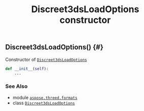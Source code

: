 ﻿---
title: Discreet3dsLoadOptions constructor
second_title: Aspose.3D for Python via .NET API References
description: 
type: docs
weight: 10
url: /python-net/aspose.threed.formats/discreet3dsloadoptions/__init__/
is_root: false
---

## Discreet3dsLoadOptions() {#}

Constructor of [`Discreet3dsLoadOptions`](/3d/python-net/aspose.threed.formats/discreet3dsloadoptions)



```python
def __init__(self):
    ...
```





### See Also
* module [`aspose.threed.formats`](../../)
* class [`Discreet3dsLoadOptions`](/3d/python-net/aspose.threed.formats/discreet3dsloadoptions)
